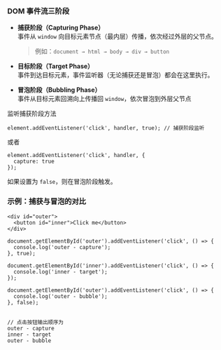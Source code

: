 ### DOM 事件流三阶段

- **捕获阶段（Capturing Phase）**  
    事件从 `window` 向目标元素节点（最内层）传播，依次经过外层的父节点。
    
    > 例如：`document → html → body → div → button`
    
- **目标阶段（Target Phase）**  
    事件到达目标元素，事件监听器（无论捕获还是冒泡）都会在这里执行。
    
- **冒泡阶段（Bubbling Phase）**  
    事件从目标元素回溯向上传播回 `window`，依次冒泡到外层父节点

监听捕获阶段方法

```
element.addEventListener('click', handler, true); // 捕获阶段监听
```

或者

```
element.addEventListener('click', handler, {
  capture: true
});
```

如果设置为 `false`，则在冒泡阶段触发。


### 示例：捕获与冒泡的对比

```
<div id="outer">
  <button id="inner">Click me</button>
</div>
```

```
document.getElementById('outer').addEventListener('click', () => {
  console.log('outer - capture');
}, true);

document.getElementById('inner').addEventListener('click', () => {
  console.log('inner - target');
});

document.getElementById('outer').addEventListener('click', () => {
  console.log('outer - bubble');
}, false);


// 点击按钮输出顺序为
outer - capture
inner - target
outer - bubble
```